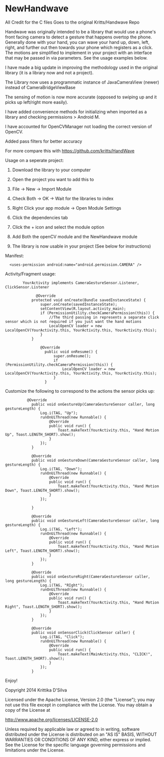 # NewHandwave

All Credit for the C files Goes to the original Kritts/Handwave Repo

Handwave was originally intended to be a library that would use a phone's front facing camera to detect a gesture that happens overtop the phone. Generally done with your hand, you can wave your hand up, down, left, right, and further out then towards your phone which registers as a click. The motions are simplified to implement in your project with an interface that may be passed in via parameters. See the usage examples below.

I have made a big update in improving the methodology used in the original library (it is a library now and not a project).

The Library now uses a programmatic instance of JavaCameraView (newer) instead of CameraBridgeViewBase

The sensing of motion is now more accurate (opposed to swiping up and it picks up left/right more easily). 

I have added convenience methods for initializing when imported as a library and checking permissions > Android M. 

I have accounted for OpenCVManager not loading the correct version of OpenCV.

Added pass filters for better accuracy

For more compare this with https://github.com/kritts/HandWave



Usage on a seperate project:

1. Download the library to your computer

2. Open the project you want to add this to

3. File -> New -> Import Module

4. Check Both -> OK -> Wait for the libraries to index

5. Right Click your app module -> Open Module Settings

6. Click the dependencies tab 

7. Click the + icon and select the module option

8. Add Both the openCV module and the NewHandwave module

9. The library is now usable in your project (See below for instructions)



Manifest:

      <uses-permission android:name="android.permission.CAMERA" />


Activity/Fragment usage:

            YourActivity implements CameraGestureSensor.Listener, ClickSensor.Listener

                  @Override
                protected void onCreate(Bundle savedInstanceState) {
                    super.onCreate(savedInstanceState);
                    setContentView(R.layout.activity_main);
                    if (PermissionUtility.checkCameraPermission(this)) {
                        //The third passing in represents a separate click sensor which is not required if you just want the hand motions
                        LocalOpenCV loader = new LocalOpenCV(YourActivity.this, YourActivity.this, YourActivity.this);
                    }
                }

                    @Override
                      public void onResume() {
                          super.onResume();
                          if (PermissionUtility.checkCameraPermission(this)) {
                              LocalOpenCV loader = new LocalOpenCV(YourActivity.this, YourActivity.this, YourActivity.this);
                          }
                      }

Customize the following to correspond to the actions the sensor picks up:

              @Override
                public void onGestureUp(CameraGestureSensor caller, long gestureLength) {
                    Log.i(TAG, "Up");
                    runOnUiThread(new Runnable() {
                        @Override
                        public void run() {
                            Toast.makeText(YourActivity.this, "Hand Motion Up", Toast.LENGTH_SHORT).show();
                        }
                    });
                }

                @Override
                public void onGestureDown(CameraGestureSensor caller, long gestureLength) {
                    Log.i(TAG, "Down");
                    runOnUiThread(new Runnable() {
                        @Override
                        public void run() {
                            Toast.makeText(YourActivity.this, "Hand Motion Down", Toast.LENGTH_SHORT).show();
                        }
                    });

                }

                @Override
                public void onGestureLeft(CameraGestureSensor caller, long gestureLength) {
                    Log.i(TAG, "Left");
                    runOnUiThread(new Runnable() {
                        @Override
                        public void run() {
                            Toast.makeText(YourActivity.this, "Hand Motion Left", Toast.LENGTH_SHORT).show();
                        }
                    });
                }

                @Override
                public void onGestureRight(CameraGestureSensor caller, long gestureLength) {
                    Log.i(TAG, "RIght");
                    runOnUiThread(new Runnable() {
                        @Override
                        public void run() {
                            Toast.makeText(YourActivity.this, "Hand Motion Right", Toast.LENGTH_SHORT).show();
                        }
                    });
                }
                
                @Override
                public void onSensorClick(ClickSensor caller) {
                    Log.i(TAG, "Click");
                    runOnUiThread(new Runnable() {
                        @Override
                        public void run() {
                            Toast.makeText(MainActivity.this, "CLICK!", Toast.LENGTH_SHORT).show();
                        }
                    });
                }
                
 Enjoy!

Copyright 2014 Krittika D'Silva

Licensed under the Apache License, Version 2.0 (the "License");
you may not use this file except in compliance with the License.
You may obtain a copy of the License at

   http://www.apache.org/licenses/LICENSE-2.0

Unless required by applicable law or agreed to in writing, software
distributed under the License is distributed on an "AS IS" BASIS,
WITHOUT WARRANTIES OR CONDITIONS OF ANY KIND, either express or implied.
See the License for the specific language governing permissions and
limitations under the License.
